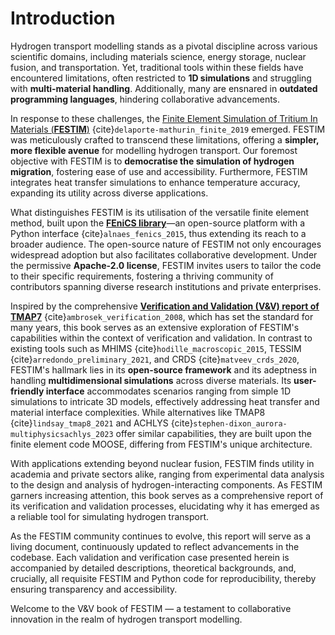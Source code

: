 # Introduction

Hydrogen transport modelling stands as a pivotal discipline across various scientific domains, including materials science, energy storage, nuclear fusion, and transportation. Yet, traditional tools within these fields have encountered limitations, often restricted to **1D simulations** and struggling with **multi-material handling**. Additionally, many are ensnared in **outdated programming languages**, hindering collaborative advancements.

In response to these challenges, the [Finite Element Simulation of Tritium In Materials (**FESTIM**)](https://github.com/festim-dev/FESTIM) {cite}`delaporte-mathurin_finite_2019` emerged. FESTIM was meticulously crafted to transcend these limitations, offering a **simpler, more flexible avenue** for modelling hydrogen transport. Our foremost objective with FESTIM is to **democratise the simulation of hydrogen migration**, fostering ease of use and accessibility. Furthermore, FESTIM integrates heat transfer simulations to enhance temperature accuracy, expanding its utility across diverse applications.

What distinguishes FESTIM is its utilisation of the versatile finite element method, built upon the [**FEniCS library**](https://fenicsproject.org)—an open-source platform with a Python interface {cite}`alnaes_fenics_2015`, thus extending its reach to a broader audience. The open-source nature of FESTIM not only encourages widespread adoption but also facilitates collaborative development. Under the permissive **Apache-2.0 license**, FESTIM invites users to tailor the code to their specific requirements, fostering a thriving community of contributors spanning diverse research institutions and private enterprises.

Inspired by the comprehensive [**Verification and Validation (V&V) report of TMAP7**](https://inldigitallibrary.inl.gov/sites/sti/sti/4215153.pdf) {cite}`ambrosek_verification_2008`, which has set the standard for many years, this book serves as an extensive exploration of FESTIM's capabilities within the context of verification and validation. In contrast to existing tools such as MHIMS {cite}`hodille_macroscopic_2015`, TESSIM {cite}`arredondo_preliminary_2021`, and CRDS {cite}`matveev_crds_2020`, FESTIM's hallmark lies in its **open-source framework** and its adeptness in handling **multidimensional simulations** across diverse materials. Its **user-friendly interface** accommodates scenarios ranging from simple 1D simulations to intricate 3D models, effectively addressing heat transfer and material interface complexities. While alternatives like TMAP8 {cite}`lindsay_tmap8_2021` and ACHLYS {cite}`stephen-dixon_aurora-multiphysicsachlys_2023` offer similar capabilities, they are built upon the finite element code MOOSE, differing from FESTIM's unique architecture.

With applications extending beyond nuclear fusion, FESTIM finds utility in academia and private sectors alike, ranging from experimental data analysis to the design and analysis of hydrogen-interacting components. As FESTIM garners increasing attention, this book serves as a comprehensive report of its verification and validation processes, elucidating why it has emerged as a reliable tool for simulating hydrogen transport.

As the FESTIM community continues to evolve, this report will serve as a living document, continuously updated to reflect advancements in the codebase. Each validation and verification case presented herein is accompanied by detailed descriptions, theoretical backgrounds, and, crucially, all requisite FESTIM and Python code for reproducibility, thereby ensuring transparency and accessibility.

Welcome to the V&V book of FESTIM — a testament to collaborative innovation in the realm of hydrogen transport modelling.
